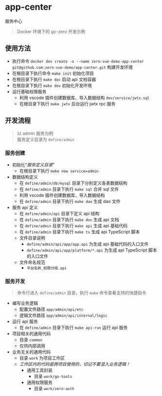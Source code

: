 # app-center

服务中心

> Docker 环境下的 go-zero 开发示例

## 使用方法

- 执行命令 `docker dev create -o --name zero-vue-demo-app-center git@github.com:zero-vue-demo/app-center.git` 构建开发环境
- 在根目录下执行命令 `make init` 初始化项目
- 在根目录下执行 `make doc` 启动 api 文档容器
- 在根目录下执行 `make dev` 初始化开发环境
- 运行基础权限服务
  - 利用 vscode 插件创建数据库、导入数据结构 `dev/service/jwtx.sql`
  - 在根目录下执行 `make jwtx` 后台运行 jwtx rpc 服务

## 开发流程

> 以 admin 服务为例\
服务定义目录为 `define/admin`

### 服务创建

- 初始化“*服务定义目录*”
    - 在根目录下执行 `make new service=admin`
- 数据结构定义
  - 在 `define/admin/db/mysql` 目录下分别定义各表数据结构
  - 在 `define/admin` 目录下执行 `make sql` 合并 sql 文件
  - 利用 vscode 插件创建数据库、导入数据结构
  - 在 `define/admin` 目录下执行 `make dao` 生成 dao 文件
- 服务 api 定义
  - 在 `define/admin/api` 目录下定义 api 结构
  - 在 `define/admin` 目录下执行 `make doc` 生成 api 文档
  - 在 `define/admin` 目录下执行 `make api` 生成 api 基础代码
  - 在 `define/admin` 目录下执行 `make ts` 生成 api TypeScript 脚本
  - 文件目录说明
    - `define/admin/api/app/app.api` 为生成 api 基础代码的入口文件
    - `define/admin/api/app/platform/*.api` 为生成 api TypeScript 脚本的入口文件
  - 文件命名规范
    - `平台名称_权限分组.api`

### 服务开发

> 命令行进入 `define/admin` 目录，执行 `make` 命令查看支持的快捷指令

- 编写业务逻辑
  - 配置文件路径 `app/admin/api/etc`
  - 逻辑文件路径 `app/admin/api/internal/logic`
- 运行 api 服务
  - 在 `define/admin` 目录下执行 `make api-run` 运行 api 服务
- 项目相关的通用代码
  - 目录 `common`
  - 仅供内部调用
- 业务无关的通用代码
  - 目录 `work` 为项目工作区
  - *工作区内的代码是跨项目使用的，切记不要混入业务逻辑！*
    - 通用工具封装
      - 目录 `work/go-tools`
    - 通用权限服务
      - 目录 `work/zero-auth`
